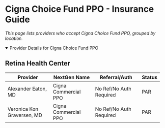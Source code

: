 # Cigna Choice Fund PPO - Insurance Guide

*This page lists providers who accept Cigna Choice Fund PPO, grouped by location.*

<details open><summary>Provider Details for Cigna Choice Fund PPO</summary>

## Retina Health Center

| Provider | NextGen Name | Referral/Auth | Status |
|----------|-------------|--------------|--------|
| Alexander Eaton, MD | Cigna Commercial PPO | No Ref/No Auth Required | PAR |
| Veronica Kon Graversen, MD | Cigna Commercial PPO | No Ref/No Auth Required | PAR |

</details>

